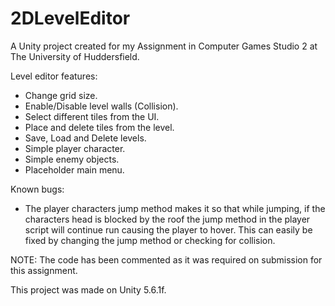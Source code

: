 # 2DLevelEditor

A Unity project created for my Assignment in Computer Games Studio 2 at The University of Huddersfield.

Level editor features:

- Change grid size.
- Enable/Disable level walls (Collision).
- Select different tiles from the UI.
- Place and delete tiles from the level.
- Save, Load and Delete levels.
- Simple player character.
- Simple enemy objects.
- Placeholder main menu.

Known bugs:

- The player characters jump method makes it so that while jumping, if the characters head is blocked by the roof the jump method in the player script will continue run causing the player to hover. This can easily be fixed by changing the jump method or checking for collision.

NOTE: The code has been commented as it was required on submission for this assignment.

This project was made on Unity 5.6.1f.
